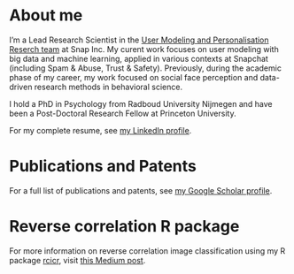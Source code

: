 # About me

I’m a Lead Research Scientist in the [User Modeling and Personalisation Reserch team](https://research.snap.com/team/category/user-modeling-and-personalization.html) at Snap Inc. My curent work focuses on user modeling with big data and machine learning, applied in various contexts at Snapchat (including Spam & Abuse, Trust & Safety). Previously, during the academic phase of my career, my work focused on social face perception and data-driven research methods in behavioral science.

I hold a PhD in Psychology from Radboud University Nijmegen and have been a Post-Doctoral Research Fellow at Princeton University.

For my complete resume, see [my LinkedIn profile](https://www.linkedin.com/in/rondotsch).

# Publications and Patents

For a full list of publications and patents, see [my Google Scholar profile](https://scholar.google.com/citations?user=VZ1QiT4AAAAJ&hl=nl).

# Reverse correlation R package

For more information on reverse correlation image classification using my R package [rcicr](https://github.com/rdotsch/rcicr), visit [this Medium post](https://medium.com/@rondotsch/reverse-correlation-image-classification-using-r-a0701648fb0).

